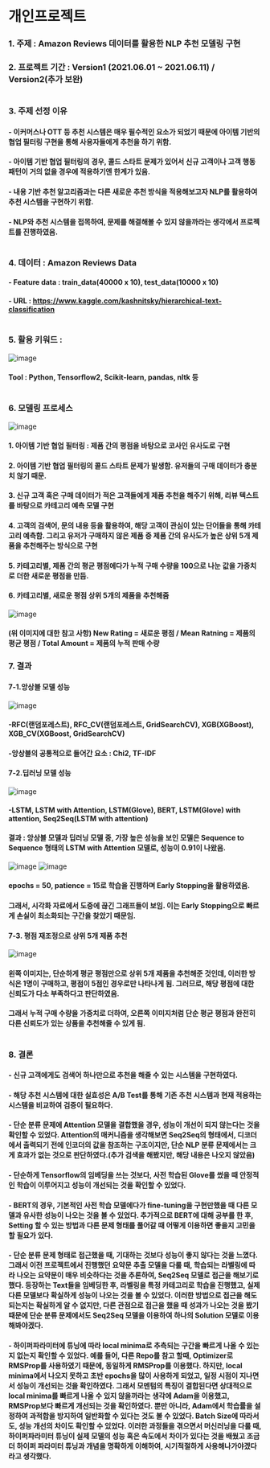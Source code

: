 # 개인프로젝트
### 1. 주제 : Amazon Reviews 데이터를 활용한 NLP 추천 모델링 구현
### 2. 프로젝트 기간 : Version1 (2021.06.01 ~ 2021.06.11) / Version2(추가 보완)
#
### 3. 주제 선정 이유 
#### - 이커머스나 OTT 등 추천 시스템은 매우 필수적인 요소가 되었기 때문에 아이템 기반의 협업 필터링 구현을 통해 사용자들에게 추천을 하기 위함.
#### - 아이템 기반 협업 필터링의 경우, 콜드 스타트 문제가 있어서 신규 고객이나 고객 행동 패턴이 거의 없을 경우에 적용하기엔 한계가 있음. 
#### - 내용 기반 추천 알고리즘과는 다른 새로운 추천 방식을 적용해보고자 NLP를 활용하여 추천 시스템을 구현하기 위함.
#### - NLP와 추천 시스템을 접목하여, 문제를 해결해볼 수 있지 않을까라는 생각에서 프로젝트를 진행하였음.
#  
### 4. 데이터 : Amazon Reviews Data 
#### - Feature data : train_data(40000 x 10), test_data(10000 x 10)
#### - URL : https://www.kaggle.com/kashnitsky/hierarchical-text-classification
#     
### 5. 활용 키워드 :
![image](https://user-images.githubusercontent.com/76590396/127207796-ca8201c5-ed94-46cc-a310-5ef56d44211d.png)
#### Tool : Python, Tensorflow2, Scikit-learn, pandas, nltk 등
#  
### 6. 모델링 프로세스
![image](https://user-images.githubusercontent.com/76590396/127205894-3caa2d24-7efa-4f1a-a343-db822b5332fa.png)


#### 1. 아이템 기반 협업 필터링 : 제품 간의 평점을 바탕으로 코사인 유사도로 구현
#### 2. 아이템 기반 협업 필터링의 콜드 스타트 문제가 발생함. 유저들의 구매 데이터가 충분치 않기 때문.
#### 3. 신규 고객 혹은 구매 데이터가 적은 고객들에게 제품 추천을 해주기 위해, 리뷰 텍스트를 바탕으로 카테고리 예측 모델 구현
#### 4. 고객의 검색어, 문의 내용 등을 활용하여, 해당 고객이 관심이 있는 단어들을 통해 카테고리 예측함. 그리고 유저가 구매하지 않은 제품 중 제품 간의 유사도가 높은 상위 5개 제품을 추천해주는 방식으로 구현
#### 5. 카테고리별, 제품 간의 평균 평점에다가 누적 구매 수량을 100으로 나눈 값을 가중치로 더한 새로운 평점을 만듬.
#### 6. 카테고리별, 새로운 평점 상위 5개의 제품을 추천해줌

![image](https://user-images.githubusercontent.com/76590396/127203202-3157dae2-5ceb-4291-beb4-e369905d253a.png)
#### (위 이미지에 대한 참고 사항) New Rating = 새로운 평점 / Mean Ratning = 제품의 평균 평점 / Total Amount = 제품의 누적 판매 수량
### 7. 결과
#### 7-1.앙상블 모델 성능
![image](https://user-images.githubusercontent.com/76590396/127200424-3ee73e96-cbba-43dd-9a3a-3b87bd2e11f7.png)
#### -RFC(랜덤포레스트), RFC_CV(랜덤포레스트, GridSearchCV), XGB(XGBoost), XGB_CV(XGBoost, GridSearchCV)
#### -앙상블의 공통적으로 들어간 요소 : Chi2, TF-IDF

#### 7-2.딥러닝 모델 성능
![image](https://user-images.githubusercontent.com/76590396/127201121-828f6530-4bad-4c39-9f47-015dc7e604a3.png)
#### -LSTM, LSTM with Attention, LSTM(Glove), BERT, LSTM(Glove) with attention, Seq2Seq(LSTM with attention)
#### 결과 : 앙상블 모델과 딥러닝 모델 중, 가장 높은 성능을 보인 모델은 Sequence to Sequence 형태의 LSTM with Attention 모델로, 성능이 0.91이 나왔음.
![image](https://user-images.githubusercontent.com/76590396/127201253-a5b87f31-6a3d-4fbf-a240-036443d45be6.png)
![image](https://user-images.githubusercontent.com/76590396/127201284-6d20849d-799e-427f-aee2-289a5bca1d1d.png)
#### epochs = 50, patience = 15로 학습을 진행하며 Early Stopping을 활용하였음.
#### 그래서, 시각화 자료에서 도중에 끊긴 그래프들이 보임. 이는 Early Stopping으로 빠르게 손실이 최소화되는 구간을 찾았기 때문임.
#### 7-3. 평점 재조정으로 상위 5개 제품 추천
![image](https://user-images.githubusercontent.com/76590396/127204318-b4b88265-6ff0-4223-aa59-77baf0f2ea7b.png)
#### 왼쪽 이미지는, 단순하게 평균 평점만으로 상위 5개 제품을 추천해준 것인데, 이러한 방식은 1명이 구매하고, 평점이 5점인 경우로만 나타나게 됨. 그러므로, 해당 평점에 대한 신뢰도가 다소 부족하다고 판단하였음.
#### 그래서 누적 구매 수량을 가중치로 더하여, 오른쪽 이미지처럼 단순 평균 평점과 완전히 다른 신뢰도가 있는 상품을 추천해줄 수 있게 됨.
#
### 8. 결론
#### - 신규 고객에게도 검색어 하나만으로 추천을 해줄 수 있는 시스템을 구현하였다.
#### - 해당 추천 시스템에 대한 실효성은 A/B Test를 통해 기존 추천 시스템과 현재 적용하는 시스템을 비교하여 검증이 필요하다.
#### - 단순 분류 문제에 Attention 모델을 결합했을 경우, 성능이 개선이 되지 않는다는 것을 확인할 수 있었다. Attention의 매커니즘을 생각해보면 Seq2Seq의 형태에서, 디코더에서 출력되기 전에 인코더의 값을 참조하는 구조이지만, 단순 NLP 분류 문제에서는 크게 효과가 없는 것으로 판단하였다.(추가 검색을 해봤지만, 해당 내용은 나오지 않았음)
#### - 단순하게 Tensorflow의 임베딩을 쓰는 것보다, 사전 학습된 Glove를 썼을 때 안정적인 학습이 이루어지고 성능이 개선되는 것을 확인할 수 있었다.
#### - BERT의 경우, 기본적인 사전 학습 모델에다가 fine-tuning을 구현만했을 때 다른 모델과 유사한 성능이 나오는 것을 볼 수 있었다. 추가적으로 BERT에 대해 공부를 한 후, Setting 할 수 있는 방법과 다른 문제 형태를 풀어갈 때 어떻게 이용하면 좋을지 고민을 할 필요가 있다.
#### - 단순 분류 문제 형태로 접근했을 때, 기대하는 것보다 성능이 좋지 않다는 것을 느꼈다. 그래서 이전 프로젝트에서 진행했던 요약문 추출 모델을 다룰 때, 학습되는 라벨링에 따라 나오는 요약문이 매우 비슷하다는 것을 추론하여, Seq2Seq 모델로 접근을 해보기로 했다. 등장하는 Text들을 임베딩한 후, 라벨링을 특정 카테고리로 학습을 진행했고, 실제 다른 모델보다 확실하게 성능이 나오는 것을 볼 수 있었다. 이러한 방법으로 접근을 해도 되는지는 확실하게 알 수 없지만, 다른 관점으로 접근을 했을 때 성과가 나오는 것을 봤기 때문에 단순 분류 문제에서도 Seq2Seq 모델을 이용하여 하나의 Solution 모델로 이용해봐야겠다.
#### - 하이퍼파라미터에 튜닝에 따라 local minima로 추측되는 구간을 빠르게 나올 수 있는지 없는지 확인할 수 있었다. 예를 들어, 다른 Repo를 참고 할때, Optimizer로 RMSProp를 사용하였기 때문에, 동일하게 RMSProp를 이용했다. 하지만, local minima에서 나오지 못하고 초반 epochs을 많이 사용하게 되었고, 일정 시점이 지나면서 성능이 개선되는 것을 확인하였다. 그래서 모멘텀의 특징이 결합된다면 상대적으로 local minima를 빠르게 나올 수 있지 않을까라는 생각에 Adam을 이용했고, RMSProp보다 빠르게 개선되는 것을 확인하였다. 뿐만 아니라, Adam에서 학습률을 설정하여 과적합을 방지하여 일반화할 수 있다는 것도 볼 수 있었다. Batch Size에 따라서도, 성능 개선의 차이도 확인할 수 있었다. 이러한 과정들을 겪으면서 머신러닝을 다룰 때, 하이퍼파라미터 튜닝이 실제 모델의 성능 혹은 속도에서 차이가 있다는 것을 배웠고 조금 더 하이퍼 파라미터 튜닝과 개념을 명확하게 이해하여, 시기적절하게 사용해나가야겠다라고 생각했다. 
